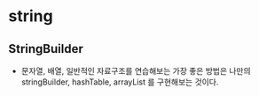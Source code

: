 # string

## StringBuilder

* 문자열, 배열, 일반적인 자료구조를 연습해보는 가장 좋은 방법은 나만의 stringBuilder, hashTable, arrayList 를 구현해보는 것이다.




